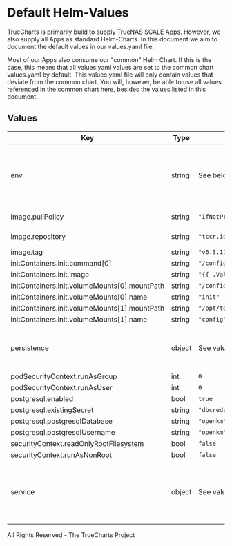 # Default Helm-Values

TrueCharts is primarily build to supply TrueNAS SCALE Apps.
However, we also supply all Apps as standard Helm-Charts. In this document we aim to document the default values in our values.yaml file.

Most of our Apps also consume our "common" Helm Chart.
If this is the case, this means that all values.yaml values are set to the common chart values.yaml by default. This values.yaml file will only contain values that deviate from the common chart.
You will, however, be able to use all values referenced in the common chart here, besides the values listed in this document.

## Values

| Key | Type | Default | Description |
|-----|------|---------|-------------|
| env | string | See below | environment variables. See more environment variables in the [openkm documentation](https://openkm.org/docs). |
| image.pullPolicy | string | `"IfNotPresent"` | image pull policy |
| image.repository | string | `"tccr.io/truecharts/openkm-ce"` | image repository |
| image.tag | string | `"v6.3.11@sha256:941156f70c16350fb92d66f60007ac68abaee11265448eaacc40e821a46afc4d"` | image tag |
| initContainers.init.command[0] | string | `"/config/init/init.sh"` |  |
| initContainers.init.image | string | `"{{ .Values.alpineImage.repository }}:{{ .Values.alpineImage.tag }}"` |  |
| initContainers.init.volumeMounts[0].mountPath | string | `"/config/init"` |  |
| initContainers.init.volumeMounts[0].name | string | `"init"` |  |
| initContainers.init.volumeMounts[1].mountPath | string | `"/opt/tomcat"` |  |
| initContainers.init.volumeMounts[1].name | string | `"config"` |  |
| persistence | object | See values.yaml | Configure persistence settings for the chart under this key. |
| podSecurityContext.runAsGroup | int | `0` |  |
| podSecurityContext.runAsUser | int | `0` |  |
| postgresql.enabled | bool | `true` |  |
| postgresql.existingSecret | string | `"dbcreds"` |  |
| postgresql.postgresqlDatabase | string | `"openkm"` |  |
| postgresql.postgresqlUsername | string | `"openkm"` |  |
| securityContext.readOnlyRootFilesystem | bool | `false` |  |
| securityContext.runAsNonRoot | bool | `false` |  |
| service | object | See values.yaml | Set the container timezone -- Configures service settings for the chart. |

All Rights Reserved - The TrueCharts Project
